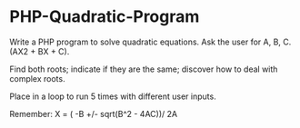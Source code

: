 # PHP-Quadratic-Program
Write a PHP program to solve  quadratic equations.  Ask the user for A, B, C.(AX2 + BX + C). 

 Find both roots; indicate if they are the same; discover how to deal with complex roots.  

Place in a loop to run 5 times with different user inputs.  

Remember:  X = ( -B +/- sqrt(B^2 - 4AC))/ 2A
